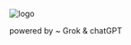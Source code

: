 ![logo](https://github.com/user-attachments/assets/f76bd857-da40-4a5a-8995-c477647bb157)

powered by ~ Grok & chatGPT
